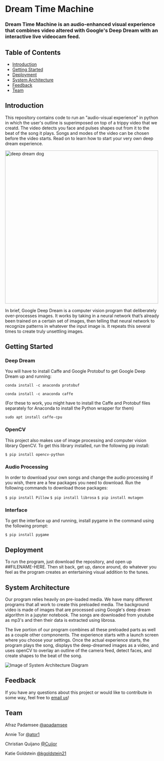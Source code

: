 # Dream Time Machine

### Dream Time Machine is an audio-enhanced visual experience that combines video altered with Google's Deep Dream with an interactive live videocam feed.

## Table of Contents
- [Introduction](#Introduction "Introduction")
- [Getting Started](#Getting-Started "Getting Started")  
- [Deployment](#Deployment "Deployment")
- [System Architecture](#System-Architecture "System Architecture")
- [Feedback](#Feedback "Feedback")
- [Team](#Team "Team")  

## Introduction
This repository contains code to run an "audio-visual experience" in python in which the user's outline is superimposed on top of a trippy video that we creatd. The video detects you face and pulses shapes out from it to the beat of the song it plays. Songs and modes of the video can be chosen before the video starts. Read on to learn how to start your very own deep dream experience.

<img src="https://i.pinimg.com/originals/20/f6/82/20f6821fc2676529835c5064a3f7300b.jpg" alt="deep dream dog" width="500"/>

In brief, Google Deep Dream is a computer vision program that deliberately over-processes images. It works by taking in a neural network that’s already been trained on a certain set of images, then telling that neural network to recognize patterns in whatever the input image is. It repeats this several times to create truly unsettling images.


## Getting Started
### Deep Dream
You will have to install Caffe and Google Protobuf to get Google Deep Dream up and running:

  `conda install -c anaconda protobuf`

  `conda install -c anaconda caffe`

(For these to work, you might have to install the Caffe and Protobuf files separately for Anaconda to install the Python wrapper for them)

`sudo apt install caffe-cpu`

### OpenCV
This project also makes use of image processing and computer vision library OpenCV. To get this library installed, run the following pip install:

`$ pip install opencv-python`

### Audio Processing

In order to download your own songs and change the audio processing if you wish, there are a few packages you need to download. Run the following commands to download those packages:

`$ pip install Pillow`
`$ pip install librosa`
`$ pip install mutagen`

### Interface

To get the interface up and running, install pygame in the command using the following prompt:

`$ pip install pygame`


## Deployment

To run the program, just download the repository, and open up ##FILENAME-HERE. Then sit back, get up, dance around, do whatever you feel as the program creates an entertaining visual addition to the tunes. 

## System Architecture

Our program relies heavily on pre-loaded media. We have many different programs that all work to create this preloaded media. The background video is made of images that are processed using Google's deep dream algorithm in a jupyter notebook. The songs are downloaded from youtube as mp3's and then their data is extracted using librosa. 

The live portion of our program combines all these preloaded parts as well as a couple other compnonents. The experience starts with a launch screen where you choose your settings. Once the actual experience starts, the program plays the song, displays the deep-dreamed images as a video, and uses openCV to overlay an outline of the camera feed, detect faces, and create shapes to the beat of the song. 

![Image of System Architecture Diagram](https://github.com/kgoldstein21/Dream-Time-Machine/finalprojectsystemarch.JPG "system architecture diagram")

 

## Feedback
If you have any questions about this project or would like to contribute in some way, feel free to [email us](mailto:ator@olin.edu "ator@olin.edu")!

## Team
Afraz Padamsee [@apadamsee](https://github.com/apadamsee "Afraz's GitHub")

Annie Tor [@ator1](https://github.com/ator1 "Annie's GitHub")   

Christian Quijano [@Cuijor](https://github.com/Cuijor "Christian's Github")

Katie Goldstein [@kgoldstein21](https://github.com/kgoldstein21 "Katie's GitHub")
